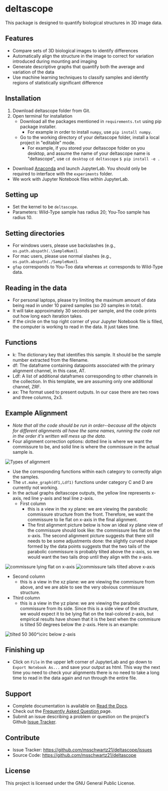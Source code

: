 deltascope
===========

This package is designed to quantify biological structures in 3D image data.

Features
------

- Compare sets of 3D biological images to identify differences
- Automatically align the structure in the image to correct for variation introduced during mounting and imaging
- Generate descriptive graphs that quantify both the average and variation of the data
- Use machine learning techniques to classify samples and identify regions of statistically significant difference

Installation
------

1. Download deltascope folder from Git.
2. Open terminal for installation
	- Download all the packages mentioned in `requirements.txt` using pip package installer. 
		- For example in order to install `numpy`, use `pip install numpy`.
	- Go to the working directory of your deltascope folder, install a local project in "editable" mode.
		- For example, if you stored your deltascope folder on you desktop, and assume the name of your deltascope name is "deltascope", use 
		```cd desktop```
		```cd deltascope```
		```$ pip install -e .```
  - Download [Anaconda](https://www.anaconda.com/what-is-anaconda/) and launch JupyterLab. You should only be required to interface with the `experiments` folder.
  - We work with Jupyter Notebook files within JupyterLab.

Setting up
------

- Set the kernel to be `deltascope`.
- Parameters: Wild-Type sample has radius 20; You-Too sample has radius 10.

Setting directories
------

- For windows users, please use backslashes (e.g., `os.path.abspath(.\SampleNum)`).
- For mac users, please use normal slashes (e.g., `os.path.abspath(./SampleNum)`).
- `gfap` corresponds to You-Too data whereas `at` corresponds to Wild-Type data.

Reading in the data
------

- For personal laptops, please try limiting the maximum amount of data being read in under 10 paired samples (so 20 samples in total).
- It will take approximately 30 seconds per sample, and the code prints out how long each iteration takes.
- If the circle on the top right corner of your Jupyter Notebook file is filled, the computer is working to read in the data. It just takes time.

Functions
----------

- k: The dictionary key that identifies this sample. It should be the sample number extracted from the filename.
- df: The dataframe containing datapoints associated with the primary alignment channel, in this case, AT.
- Ldf: A list of additional dataframes corresponding to other channels in the collection. In this template, we are assuming only one additional channel, ZRF.
- ax: The format used to present outputs. In our case there are two rows and three columns, 2x3.

Example Alignment
------

- *Note that all the code should be run in order--because all the objects for different alignments all have the same names, running the code not in the order it's written will mess up the data.*
- Four alignment correction options: dotted line is where we want the commissure to be, and solid line is where the commissure in the actual sample is.

![Types of alignment](/experiments/alignments.png)

- Use the corresponding functions within each category to correctly align the samples.
- The `ut.make_graph(df1,Ldf1)` functions under category C and D are currently not working.
- In the actual graphs deltascope outputs, the yellow line represents x-axis, red line y-axis and teal line z-axis.
  - First column
    - this is a view in the xy plane: we are viewing the parabolic commissure structure from the front. Therefore, we want the commissure to lie flat on x-axis in the final alignment.
    - The first alignment picture below is how an ideal xy plane view of the commissure should look like: the commissure lies flat on the x-axis. The second alignment picture suggests that there still needs to be some adjustments done: the slightly curved shape formed by the data points suggests that the two tails of the parabolic commissure is probably tilted above the x-axis, so we would want the two tails drop until they align with the x-axis.
    
    
![commissure lying flat on x-axis](experiments/testvideo/1_flat.png)
![commissure tails tilted above x-axis](experiments/testvideo/1_tilted.png)
  - Second column
    - this is a view in the xz plane: we are viewing the commisure from above, and we are able to see the very obvious commissure structure.
  - Third column
    - this is a view in the yz plane: we are viewing the parabolic commissure from its side. Since this is a side view of the structure, we would expect it to be lying flat on the teal-colored z-axis, but empirical results have shown that it is the best when the commisure is tilted 50 degrees below the z-axis. Here is an example:
    
![tilted 50 360$^\circ$ below z-axis](experiments/testvideo/3_tilted.png)

Finishing up
-------------

- Click on `File` in the upper left corner of JupyterLab and go down to `Export Notebook As...` and save your output as html. This way the next time you need to check your alignments there is no need to take a long time to read in the data again and run through the entire file.

Support
------

- Complete documentation is available on [Read the Docs](http://deltascope.readthedocs.io/en/latest/).
- Check out the [Frequently Asked Question <faq>]() page.
- Submit an issue describing a problem or question on the project's Github [Issue Tracker](http://github.com/msschwartz21/deltascope/issues).

Contribute
------

- Issue Tracker: https://github.com/msschwartz21/deltascope/issues
- Source Code: https://github.com/msschwartz21/deltascope

License
------

This project is licensed under the GNU General Public License.

